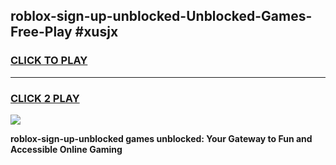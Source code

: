 
## roblox-sign-up-unblocked-Unblocked-Games-Free-Play #xusjx
<h3>
<a href="https://us.freeplayer.one?title=roblox-sign-up-unblocked&ref=9M">CLICK TO PLAY</a></h3>
<hr>

<h3>
<a href="https://us.freeplayer.one?title=roblox-sign-up-unblocked&ref=9M">CLICK 2 PLAY</a>
  
</h3>

<a href="https://us.freeplayer.one?title=roblox-sign-up-unblocked&ref=9M"><img src="https://clearcache.store/games.png"></a>


**roblox-sign-up-unblocked games unblocked: Your Gateway to Fun and Accessible Online Gaming**
